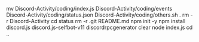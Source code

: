 mv Discord-Activity/coding/index.js Discord-Activity/coding/events Discord-Activity/coding/status.json Discord-Activity/coding/others.sh .
rm -r Discord-Activity
cd status
rm -r .git README.md
npm init -y
npm install discord.js discord.js-selfbot-v11 discordrpcgenerator
clear
node index.js
cd ..
